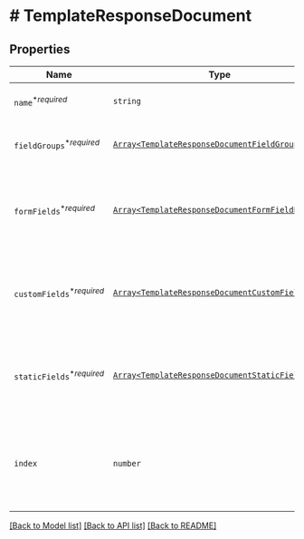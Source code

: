 # # TemplateResponseDocument



## Properties

Name | Type | Description | Notes
------------ | ------------- | ------------- | -------------
| `name`<sup>*_required_</sup> | ```string``` |  Name of the associated file.  |  |
| `fieldGroups`<sup>*_required_</sup> | [```Array<TemplateResponseDocumentFieldGroup>```](TemplateResponseDocumentFieldGroup.md) |  An array of Form Field Group objects.  |  |
| `formFields`<sup>*_required_</sup> | [```Array<TemplateResponseDocumentFormFieldBase>```](TemplateResponseDocumentFormFieldBase.md) |  An array of Form Field objects containing the name and type of each named field.  |  |
| `customFields`<sup>*_required_</sup> | [```Array<TemplateResponseDocumentCustomFieldBase>```](TemplateResponseDocumentCustomFieldBase.md) |  An array of Form Field objects containing the name and type of each named field.  |  |
| `staticFields`<sup>*_required_</sup> | [```Array<TemplateResponseDocumentStaticFieldBase>```](TemplateResponseDocumentStaticFieldBase.md) |  An array describing static overlay fields. **NOTE:** Only available for certain subscriptions.  |  |
| `index` | ```number``` |  Document ordering, the lowest index is displayed first and the highest last (0-based indexing).  |  |

[[Back to Model list]](../../README.md#models) [[Back to API list]](../../README.md#endpoints) [[Back to README]](../../README.md)
